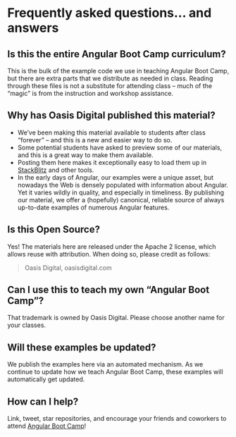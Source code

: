# Frequently asked questions… and answers

## Is this the entire Angular Boot Camp curriculum?

This is the bulk of the example code we use in teaching Angular Boot Camp, but there are extra parts that we distribute as needed in class. Reading through these files is not a substitute for attending class – much of the “magic” is from the instruction and workshop assistance.

## Why has Oasis Digital published this material?

*   We’ve been making this material available to students after class “forever” – and this is a new and easier way to do so.
*   Some potential students have asked to preview some of our materials, and this is a great way to make them available.
*   Posting them here makes it exceptionally easy to load them up in [StackBlitz](https://stackblitz.com/) and other tools.
*   In the early days of Angular, our examples were a unique asset, but nowadays the Web is densely populated with information about Angular. Yet it varies wildly in quality, and especially in timeliness. By publishing our material, we offer a (hopefully) canonical, reliable source of always up-to-date examples of numerous Angular features.

## Is this Open Source?

Yes! The materials here are released under the Apache 2 license, which allows reuse with attribution. When doing so, please credit as follows:

> Oasis Digital, oasisdigital.com

## Can I use this to teach my own “Angular Boot Camp”?

That trademark is owned by Oasis Digital. Please choose another name for your classes.

## Will these examples be updated?

We publish the examples here via an automated mechanism. As we continue to update how we teach Angular Boot Camp, these examples will automatically get updated.

## How can I help?

Link, tweet, star repositories, and encourage your friends and coworkers to attend [Angular Boot Camp](https://angularbootcamp.com/)!
